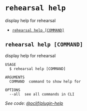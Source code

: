 `rehearsal help`
================

display help for rehearsal

* [`rehearsal help [COMMAND]`](#rehearsal-help-command)

## `rehearsal help [COMMAND]`

display help for rehearsal

```
USAGE
  $ rehearsal help [COMMAND]

ARGUMENTS
  COMMAND  command to show help for

OPTIONS
  --all  see all commands in CLI
```

_See code: [@oclif/plugin-help](https://github.com/oclif/plugin-help/blob/v3.2.4/src/commands/help.ts)_
